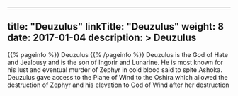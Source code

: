 
---
title: "Deuzulus"
linkTitle: "Deuzulus"
weight: 8
date: 2017-01-04
description: >
 Deuzulus
---

{{% pageinfo %}}
Deuzulus
{{% /pageinfo %}}
Deuzulus is the God of Hate and Jealousy and is the son of Ingorir and Lunarine.  He is most known for his lust and eventual murder of Zephyr in cold blood said to spite Ashoka.  Deuzulus gave access to the Plane of Wind to the Oshira which allowed the destruction of Zephyr and his elevation to God of Wind after her destruction
